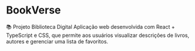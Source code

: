 
# BookVerse
📚 Projeto Biblioteca Digital Aplicação web desenvolvida com React + TypeScript e CSS, que permite aos usuários visualizar descrições de livros, autores e gerenciar uma lista de favoritos.  

